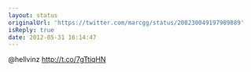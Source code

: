 ```yaml
---
layout: status
originalUrl: 'https://twitter.com/marcgg/status/208230049197989889'
isReply: true
date: 2012-05-31 16:14:47
---
```


@hellvinz http://t.co/7gTtiqHN
